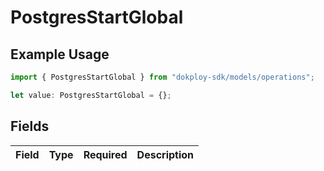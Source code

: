 # PostgresStartGlobal

## Example Usage

```typescript
import { PostgresStartGlobal } from "dokploy-sdk/models/operations";

let value: PostgresStartGlobal = {};
```

## Fields

| Field       | Type        | Required    | Description |
| ----------- | ----------- | ----------- | ----------- |